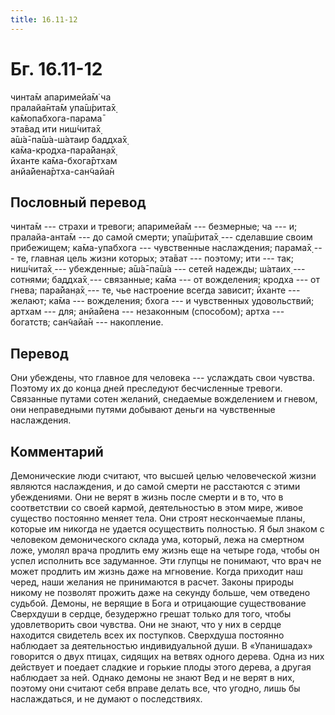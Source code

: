 ```yaml
---
title: 16.11-12
---
```


# Бг. 16.11-12
чинта̄м апаримейа̄м̇ ча<br/>
пралайа̄нта̄м упа̄ш́рита̄х̣<br/>
ка̄мопабхога-парама̄<br/>
эта̄вад ити ниш́чита̄х̣<br/>
а̄ш́а̄-па̄ш́а-ш́атаир баддха̄х̣<br/>
ка̄ма-кродха-пара̄йан̣а̄х̣<br/>
ӣханте ка̄ма-бхога̄ртхам<br/>
анйа̄йена̄ртха-сан̃чайа̄н
## Пословный перевод

чинта̄м --- страхи и тревоги; апаримейа̄м --- безмерные; ча --- и;
пралайа-анта̄м --- до самой смерти; упа̄ш́рита̄х̣ --- сделавшие своим
прибежищем; ка̄ма-упабхога --- чувственные наслаждения; парама̄х̣ --- те,
главная цель жизни которых; эта̄ват --- поэтому; ити --- так; ниш́чита̄х̣
--- убежденные; а̄ш́а̄-па̄ш́а --- сетей надежды; ш́атаих̣ --- сотнями; баддха̄х̣
--- связанные; ка̄ма --- от вожделения; кродха --- от гнева; пара̄йан̣а̄х̣
--- те, чье настроение всегда зависит; ӣханте --- желают; ка̄ма ---
вожделения; бхога --- и чувственных удовольствий; артхам --- для;
анйа̄йена --- незаконным (способом); артха --- богатств; сан̃чайа̄н ---
накопление.

## Перевод

Они убеждены, что главное для человека --- услаждать свои чувства.
Поэтому их до конца дней преследуют бесчисленные тревоги. Связанные
путами сотен желаний, снедаемые вожделением и гневом, они неправедными
путями добывают деньги на чувственные наслаждения.

## Комментарий

Демонические люди считают, что высшей целью человеческой жизни являются
наслаждения, и до самой смерти не расстаются с этими убеждениями. Они не
верят в жизнь после смерти и в то, что в соответствии со своей кармой,
деятельностью в этом мире, живое существо постоянно меняет тела. Они
строят нескончаемые планы, которые им никогда не удается осуществить
полностью. Я был знаком с человеком демонического склада ума, который,
лежа на смертном ложе, умолял врача продлить ему жизнь еще на четыре
года, чтобы он успел исполнить все задуманное. Эти глупцы не понимают,
что врач не может продлить им жизнь даже на мгновение. Когда приходит
наш черед, наши желания не принимаются в расчет. Законы природы никому
не позволят прожить даже на секунду больше, чем отведено судьбой.
Демоны, не верящие в Бога и отрицающие существование Сверхдуши в сердце,
безудержно грешат только для того, чтобы удовлетворить свои чувства. Они
не знают, что у них в сердце находится свидетель всех их поступков.
Сверхдуша постоянно наблюдает за деятельностью индивидуальной души. В
«Упанишадах» говорится о двух птицах, сидящих на ветвях одного дерева.
Одна из них действует и поедает сладкие и горькие плоды этого дерева, а
другая наблюдает за ней. Однако демоны не знают Вед и не верят в них,
поэтому они считают себя вправе делать все, что угодно, лишь бы
наслаждаться, и не думают о последствиях.
